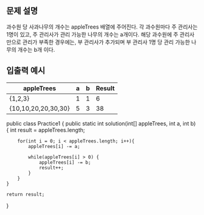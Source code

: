 ## 문제 설명

과수원 당 사과나무의 개수는 appleTrees 배열에 주어진다.
각 과수원마다 주 관리사는 1명이 있고, 주 관리사가 관리 가능한 나무의 개수는 a개이다.
해당 과수원에 주 관리사 만으로 관리가 부족한 경우에는,
부 관리사가 추가되며 부 관리사 1명 당 관리 가능한 나무의 개수는 b개 이다.

## 입출력 예시

| appleTrees          | a   | b   | Result |
| ------------------- | --- | --- | ------ |
| {1,2,3}             | 1   | 1   | 6      |
| {10,10,20,20,30,30} | 5   | 3   | 38     |

public class Practice1 {
public static int solution(int[] appleTrees, int a, int b) {
int result = appleTrees.length;

        for(int i = 0; i < appleTrees.length; i++){
            appleTrees[i] -= a;

            while(appleTrees[i] > 0) {
                appleTrees[i] -= b;
                result++;
            }
        }
    }

    return result;

}
